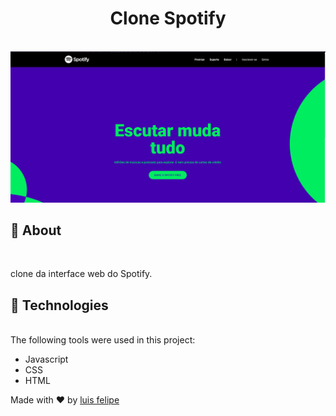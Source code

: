 # <center>Clone Spotify</center>

<br>

<img src="./src/img/preview.png" alt="pre-visualização do projeto">

## :dart: About

<br>

clone da interface web do Spotify.

## :rocket: Technologies

<br>
The following tools were used in this project:

- Javascript
- CSS
- HTML

Made with :heart: by <a href="https://github.com/luisfelipecode" target="_blank">luis felipe</a>
